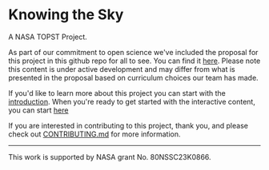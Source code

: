 # Knowing the Sky
A NASA TOPST Project.

As part of our commitment to open science we've included the proposal for this project 
in this github repo for all to see. You can find it [here](Brown%20-%20ROSES22%20TOPST%20-%20Knowing%20the%20Sky.pdf).
Please note this content is under active development and may differ from what is 
presented in the proposal based on curriculum choices our team has made. 

If you'd like to learn more about this project you can start with the [introduction](knowing-the-sky/intro.md).
When you're ready to get started with the interactive content, you can start [here](knowing-the-sky/0_Getting_Started.md)

If you are interested in contributing to this project, thank you, and please check out 
[CONTRIBUTING.md](CONTRIBUTING.md) for more information.

---
This work is supported by NASA grant No. 80NSSC23K0866.
